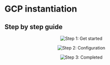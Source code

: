 # GCP instantiation

## Step by step guide

<p align="center"><img src="/cosmian_vm/images/GCP/01.png" alt="Step 1: Get started"></p>
<p align="center"><img src="/cosmian_vm/images/GCP/02.png" alt="Step 2: Configuration" ></p>
<p align="center"><img src="/cosmian_vm/images/GCP/03.png" alt="Step 3: Completed" ></p>
